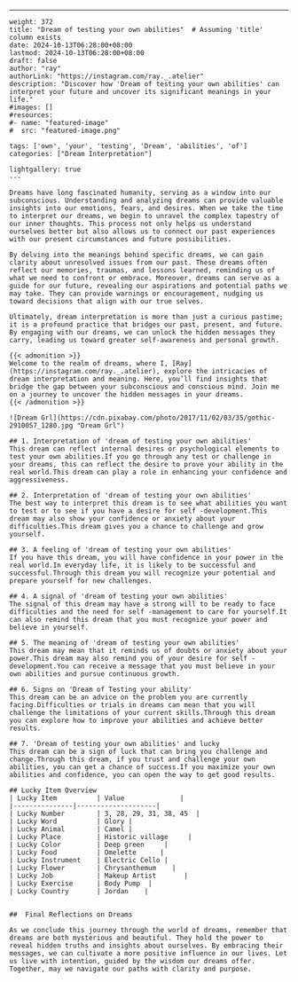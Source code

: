 ---
    weight: 372
    title: "Dream of testing your own abilities"  # Assuming 'title' column exists
    date: 2024-10-13T06:28:00+08:00
    lastmod: 2024-10-13T06:28:00+08:00
    draft: false
    author: "ray"
    authorLink: "https://instagram.com/ray._.atelier"
    description: "Discover how 'Dream of testing your own abilities' can interpret your future and uncover its significant meanings in your life."
    #images: []
    #resources:
    #- name: "featured-image"
    #  src: "featured-image.png"
    
    tags: ['own', 'your', 'testing', 'Dream', 'abilities', 'of']
    categories: ["Dream Interpretation"]
    
    lightgallery: true
    ---
    
    Dreams have long fascinated humanity, serving as a window into our subconscious. Understanding and analyzing dreams can provide valuable insights into our emotions, fears, and desires. When we take the time to interpret our dreams, we begin to unravel the complex tapestry of our inner thoughts. This process not only helps us understand ourselves better but also allows us to connect our past experiences with our present circumstances and future possibilities.
    
    By delving into the meanings behind specific dreams, we can gain clarity about unresolved issues from our past. These dreams often reflect our memories, traumas, and lessons learned, reminding us of what we need to confront or embrace. Moreover, dreams can serve as a guide for our future, revealing our aspirations and potential paths we may take. They can provide warnings or encouragement, nudging us toward decisions that align with our true selves.
    
    Ultimately, dream interpretation is more than just a curious pastime; it is a profound practice that bridges our past, present, and future. By engaging with our dreams, we can unlock the hidden messages they carry, leading us toward greater self-awareness and personal growth.
    
    {{< admonition >}}
    Welcome to the realm of dreams, where I, [Ray](https://instagram.com/ray._.atelier), explore the intricacies of dream interpretation and meaning. Here, you’ll find insights that bridge the gap between your subconscious and conscious mind. Join me on a journey to uncover the hidden messages in your dreams.
    {{< /admonition >}}
    
    ![Dream Grl](https://cdn.pixabay.com/photo/2017/11/02/03/35/gothic-2910057_1280.jpg "Dream Grl")
    
    ## 1. Interpretation of 'dream of testing your own abilities'
    This dream can reflect internal desires or psychological elements to test your own abilities.If you go through any test or challenge in your dreams, this can reflect the desire to prove your ability in the real world.This dream can play a role in enhancing your confidence and aggressiveness.
    
    ## 2. Interpretation of 'dream of testing your own abilities'
    The best way to interpret this dream is to see what abilities you want to test or to see if you have a desire for self -development.This dream may also show your confidence or anxiety about your difficulties.This dream gives you a chance to challenge and grow yourself.
    
    ## 3. A feeling of 'dream of testing your own abilities'
    If you have this dream, you will have confidence in your power in the real world.In everyday life, it is likely to be successful and successful.Through this dream you will recognize your potential and prepare yourself for new challenges.
    
    ## 4. A signal of 'dream of testing your own abilities'
    The signal of this dream may have a strong will to be ready to face difficulties and the need for self -management to care for yourself.It can also remind this dream that you must recognize your power and believe in yourself.
    
    ## 5. The meaning of 'dream of testing your own abilities'
    This dream may mean that it reminds us of doubts or anxiety about your power.This dream may also remind you of your desire for self -development.You can receive a message that you must believe in your own abilities and pursue continuous growth.
    
    ## 6. Signs on 'Dream of Testing your ability'
    This dream can be an advice on the problem you are currently facing.Difficulties or trials in dreams can mean that you will challenge the limitations of your current skills.Through this dream you can explore how to improve your abilities and achieve better results.
    
    ## 7. 'Dream of testing your own abilities' and lucky
    This dream can be a sign of luck that can bring you challenge and change.Through this dream, if you trust and challenge your own abilities, you can get a chance of success.If you maximize your own abilities and confidence, you can open the way to get good results.
    
    ## Lucky Item Overview
    | Lucky Item          | Value              |
    |---------------|--------------------|
    | Lucky Number        | 3, 28, 29, 31, 38, 45  |
    | Lucky Word          | Glory |
    | Lucky Animal        | Camel |
    | Lucky Place         | Historic village     |
    | Lucky Color         | Deep green     |
    | Lucky Food          | Omelette      |
    | Lucky Instrument    | Electric Cello |
    | Lucky Flower        | Chrysanthemum    |
    | Lucky Job           | Makeup Artist       |
    | Lucky Exercise      | Body Pump  |
    | Lucky Country       | Jordan    |
    
    
    ##  Final Reflections on Dreams
    
    As we conclude this journey through the world of dreams, remember that dreams are both mysterious and beautiful. They hold the power to reveal hidden truths and insights about ourselves. By embracing their messages, we can cultivate a more positive influence in our lives. Let us live with intention, guided by the wisdom our dreams offer. Together, may we navigate our paths with clarity and purpose.
    